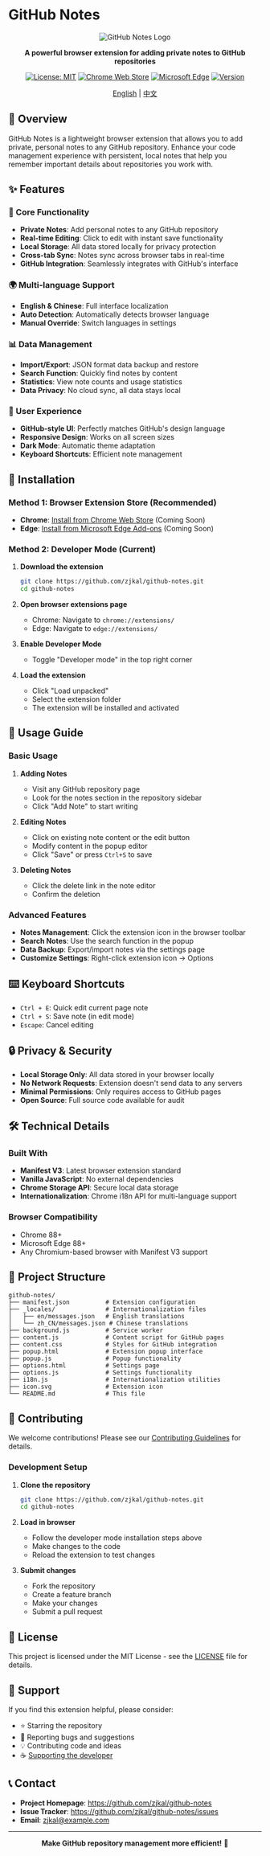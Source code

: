 # GitHub Notes

<div align="center">

![GitHub Notes Logo](icon.svg)

**A powerful browser extension for adding private notes to GitHub repositories**

[![License: MIT](https://img.shields.io/badge/License-MIT-yellow.svg)](https://opensource.org/licenses/MIT)
[![Chrome Web Store](https://img.shields.io/badge/Chrome-Web%20Store-blue)](https://chrome.google.com/webstore)
[![Microsoft Edge](https://img.shields.io/badge/Edge-Add--ons-blue)](https://microsoftedge.microsoft.com/addons)
[![Version](https://img.shields.io/badge/version-1.0.0-green.svg)](https://github.com/zjkal/github-notes/releases)

[English](README.md) | [中文](README_zh.md)

</div>

## 📝 Overview

GitHub Notes is a lightweight browser extension that allows you to add private, personal notes to any GitHub repository. Enhance your code management experience with persistent, local notes that help you remember important details about repositories you work with.

## ✨ Features

### 🎯 Core Functionality
- **Private Notes**: Add personal notes to any GitHub repository
- **Real-time Editing**: Click to edit with instant save functionality
- **Local Storage**: All data stored locally for privacy protection
- **Cross-tab Sync**: Notes sync across browser tabs in real-time
- **GitHub Integration**: Seamlessly integrates with GitHub's interface

### 🌍 Multi-language Support
- **English & Chinese**: Full interface localization
- **Auto Detection**: Automatically detects browser language
- **Manual Override**: Switch languages in settings

### 📊 Data Management
- **Import/Export**: JSON format data backup and restore
- **Search Function**: Quickly find notes by content
- **Statistics**: View note counts and usage statistics
- **Data Privacy**: No cloud sync, all data stays local

### 🎨 User Experience
- **GitHub-style UI**: Perfectly matches GitHub's design language
- **Responsive Design**: Works on all screen sizes
- **Dark Mode**: Automatic theme adaptation
- **Keyboard Shortcuts**: Efficient note management

## 🚀 Installation

### Method 1: Browser Extension Store (Recommended)
- **Chrome**: [Install from Chrome Web Store](https://chrome.google.com/webstore) (Coming Soon)
- **Edge**: [Install from Microsoft Edge Add-ons](https://microsoftedge.microsoft.com/addons) (Coming Soon)

### Method 2: Developer Mode (Current)

1. **Download the extension**
   ```bash
   git clone https://github.com/zjkal/github-notes.git
   cd github-notes
   ```

2. **Open browser extensions page**
   - Chrome: Navigate to `chrome://extensions/`
   - Edge: Navigate to `edge://extensions/`

3. **Enable Developer Mode**
   - Toggle "Developer mode" in the top right corner

4. **Load the extension**
   - Click "Load unpacked"
   - Select the extension folder
   - The extension will be installed and activated

## 📖 Usage Guide

### Basic Usage

1. **Adding Notes**
   - Visit any GitHub repository page
   - Look for the notes section in the repository sidebar
   - Click "Add Note" to start writing

2. **Editing Notes**
   - Click on existing note content or the edit button
   - Modify content in the popup editor
   - Click "Save" or press `Ctrl+S` to save

3. **Deleting Notes**
   - Click the delete link in the note editor
   - Confirm the deletion

### Advanced Features

- **Notes Management**: Click the extension icon in the browser toolbar
- **Search Notes**: Use the search function in the popup
- **Data Backup**: Export/import notes via the settings page
- **Customize Settings**: Right-click extension icon → Options

## ⌨️ Keyboard Shortcuts

- `Ctrl + E`: Quick edit current page note
- `Ctrl + S`: Save note (in edit mode)
- `Escape`: Cancel editing

## 🔒 Privacy & Security

- **Local Storage Only**: All data stored in your browser locally
- **No Network Requests**: Extension doesn't send data to any servers
- **Minimal Permissions**: Only requires access to GitHub pages
- **Open Source**: Full source code available for audit

## 🛠️ Technical Details

### Built With
- **Manifest V3**: Latest browser extension standard
- **Vanilla JavaScript**: No external dependencies
- **Chrome Storage API**: Secure local data storage
- **Internationalization**: Chrome i18n API for multi-language support

### Browser Compatibility
- Chrome 88+
- Microsoft Edge 88+
- Any Chromium-based browser with Manifest V3 support

## 📁 Project Structure

```
github-notes/
├── manifest.json          # Extension configuration
├── _locales/              # Internationalization files
│   ├── en/messages.json   # English translations
│   └── zh_CN/messages.json # Chinese translations
├── background.js          # Service worker
├── content.js             # Content script for GitHub pages
├── content.css            # Styles for GitHub integration
├── popup.html             # Extension popup interface
├── popup.js               # Popup functionality
├── options.html           # Settings page
├── options.js             # Settings functionality
├── i18n.js                # Internationalization utilities
├── icon.svg               # Extension icon
└── README.md              # This file
```

## 🤝 Contributing

We welcome contributions! Please see our [Contributing Guidelines](CONTRIBUTING.md) for details.

### Development Setup

1. **Clone the repository**
   ```bash
   git clone https://github.com/zjkal/github-notes.git
   cd github-notes
   ```

2. **Load in browser**
   - Follow the developer mode installation steps above
   - Make changes to the code
   - Reload the extension to test changes

3. **Submit changes**
   - Fork the repository
   - Create a feature branch
   - Make your changes
   - Submit a pull request

## 📄 License

This project is licensed under the MIT License - see the [LICENSE](LICENSE) file for details.

## 🙏 Support

If you find this extension helpful, please consider:
- ⭐ Starring the repository
- 🐛 Reporting bugs and suggestions
- 💡 Contributing code and ideas
- ☕ [Supporting the developer](https://github.com/sponsors/zjkal)

## 📞 Contact

- **Project Homepage**: https://github.com/zjkal/github-notes
- **Issue Tracker**: https://github.com/zjkal/github-notes/issues
- **Email**: zjkal@example.com

---

<div align="center">

**Make GitHub repository management more efficient!** 🚀

</div>